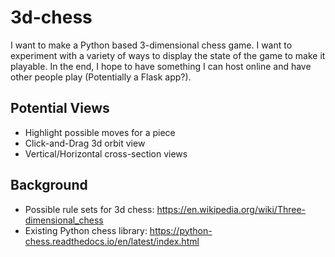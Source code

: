 # 3d-chess

I want to make a Python based 3-dimensional chess game. I want to experiment with a variety of ways to display the state of the game to make it playable. In the end, I hope to have something I can host online and have other people play (Potentially a Flask app?).

## Potential Views
- Highlight possible moves for a piece
- Click-and-Drag 3d orbit view
- Vertical/Horizontal cross-section views

## Background

- Possible rule sets for 3d chess: https://en.wikipedia.org/wiki/Three-dimensional_chess
- Existing Python chess library: https://python-chess.readthedocs.io/en/latest/index.html
